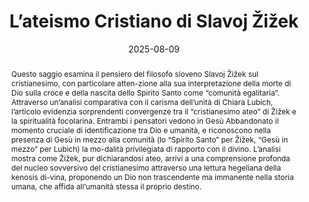 ---
layout: preprint
title: "L’ateismo Cristiano di Slavoj Žižek"
authors:
  - Peter Morovic
  - Ján Morovic
discipline: "Philosophy"
language: "Italian"
doi: "10.1234/example2"
abstract: >
  Questo saggio esamina il pensiero del filosofo sloveno Slavoj Žižek sul cristianesimo, con particolare atten-zione alla sua interpretazione della morte di Dio sulla croce e della nascita dello Spirito Santo come “comunità egalitaria”. Attraverso un’analisi comparativa con il carisma dell’unità di Chiara Lubich, l’articolo evidenzia sorprendenti convergenze tra il “cristianesimo ateo” di Žižek e la spiritualità focolarina. Entrambi i pensatori vedono in Gesù Abbandonato il momento cruciale di identificazione tra Dio e umanità, e riconoscono nella presenza di Gesù in mezzo alla comunità (lo “Spirito Santo” per Žižek, “Gesù in mezzo” per Lubich) la mo-dalità privilegiata di rapporto con il divino. L’analisi mostra come Žižek, pur dichiarandosi ateo, arrivi a una comprensione profonda del nucleo sovversivo del cristianesimo attraverso una lettura hegeliana della kenosis di-vina, proponendo un Dio non trascendente ma immanente nella storia umana, che affida all’umanità stessa il proprio destino.

date: 2025-08-09
pdf: /assets/pdfs/sample2.pdf
tags:
---